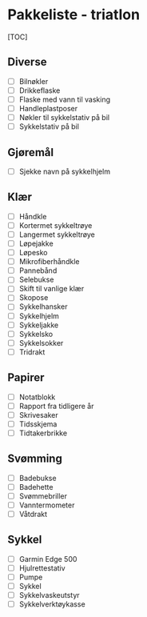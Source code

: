 # Pakkeliste - triatlon
[TOC]
## Diverse
- [ ] Bilnøkler
- [ ] Drikkeflaske
- [ ] Flaske med vann til vasking
- [ ] Handleplastposer
- [ ] Nøkler til sykkelstativ på bil
- [ ] Sykkelstativ på bil
## Gjøremål
- [ ] Sjekke navn på sykkelhjelm
## Klær
- [ ] Håndkle
- [ ] Kortermet sykkeltrøye
- [ ] Langermet sykkeltrøye
- [ ] Løpejakke
- [ ] Løpesko
- [ ] Mikrofiberhåndkle
- [ ] Pannebånd
- [ ] Selebukse
- [ ] Skift til vanlige klær
- [ ] Skopose
- [ ] Sykkelhansker
- [ ] Sykkelhjelm
- [ ] Sykkeljakke
- [ ] Sykkelsko
- [ ] Sykkelsokker
- [ ] Tridrakt
## Papirer
- [ ] Notatblokk
- [ ] Rapport fra tidligere år
- [ ] Skrivesaker
- [ ] Tidsskjema
- [ ] Tidtakerbrikke
## Svømming
- [ ] Badebukse
- [ ] Badehette
- [ ] Svømmebriller
- [ ] Vanntermometer
- [ ] Våtdrakt
## Sykkel
- [ ] Garmin Edge 500
- [ ] Hjulrettestativ
- [ ] Pumpe
- [ ] Sykkel
- [ ] Sykkelvaskeutstyr
- [ ] Sykkelverktøykasse
